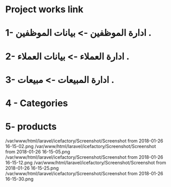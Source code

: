 # Project works link 
# 1- ادارة الموظفين -> بيانات الموظفين . 
# 2- ادارة العملاء -> بيانات العملاء . 
# 3- ادارة المبيعات -> مبيعات . 
# 4 - Categories
# 5- products

/var/www/html/laravel/icefactory/Screenshot/Screenshot from 2018-01-26 16-15-02.png
/var/www/html/laravel/icefactory/Screenshot/Screenshot from 2018-01-26 16-15-05.png
/var/www/html/laravel/icefactory/Screenshot/Screenshot from 2018-01-26 16-15-12.png
/var/www/html/laravel/icefactory/Screenshot/Screenshot from 2018-01-26 16-15-25.png
/var/www/html/laravel/icefactory/Screenshot/Screenshot from 2018-01-26 16-15-30.png